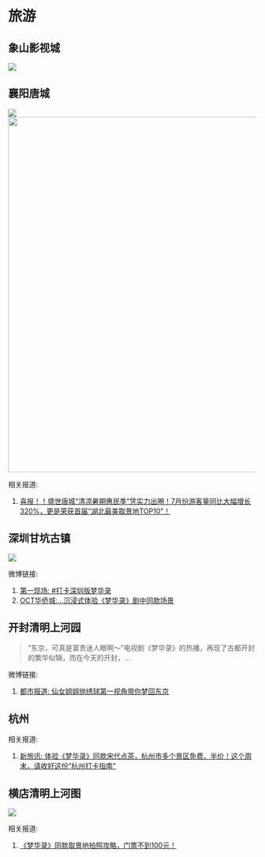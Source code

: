 # 旅游


## 象山影视城

![](/image/xianxi/xs-2.jpg)


## 襄阳唐城

![](/image/xianxi/tc-1.jpg)
<img src="/image/xianxi/tc-2.png" width="720">

相关报道:

1. [喜报！！盛世唐城“清凉暑期惠民季”凭实力出圈！7月份游客量同比大幅增长320%，更是荣获首届“湖北最美取景地TOP10”！ ](https://mp.weixin.qq.com/s/qiM3cdD9xdTOj5S-7Vy8Bg)

## 深圳甘坑古镇

![](/image/xianxi/ly-1.jpg)


微博链接: 
1. [第一现场: #打卡深圳版梦华录](https://weibo.com/1789681642/M8jQyj1qg?refer_flag=1001030103_)
2. [OCT华侨城:…沉浸式体验《梦华录》剧中同款场景](https://weibo.com/1964212803/M7Ga69wPF?refer_flag=1001030103_)



## 开封清明上河园

> “东京，可真是富贵迷人眼啊～”电视剧《梦华录》的热播，再现了古都开封的繁华似锦，而在今天的开封，...

微博链接:

1. [都市报道: 仙女姐姐抛绣球第一视角带你梦回东京](https://weibo.com/1708877153/LFzl144ov)


## 杭州

相关报道:

1. [新旅讯: 体验《梦华录》同款宋代点茶，杭州市多个景区免费、半价！这个周末，请收好这份“杭州打卡指南”](https://www.thehour.cn/news/523466.html)


## 横店清明上河图

![](/image/xianxi/hengdian.jpg)

相关报道:

1. [《梦华录》同款取景地拍照攻略，门票不到100元！](https://www.wxtoutiao.com/ly/1655256630373100.html)
